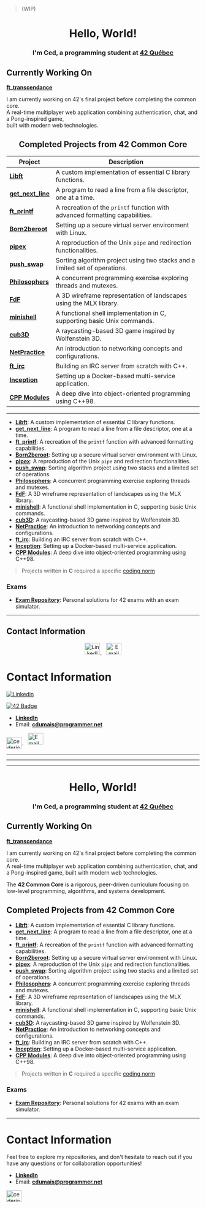 > (WIP)

<div align="center">

# Hello, World!

### I'm Ced, a programming student at [42 Québec](https://www.42quebec.com)

</div>

## Currently Working On
**[ft_transcendance](https://github.com/SaydRomey/ft_transcendance)**

I am currently working on  42's final project before completing the common core.  
A real-time multiplayer web application combining authentication, chat, and a Pong-inspired game,  
built with modern web technologies.

<div align="center">

## Completed Projects from 42 Common Core

</div>

| Project | Description |
|---------|------------|
| **[Libft](https://github.com/SaydRomey/libft)** | A custom implementation of essential C library functions. |
| **[get_next_line](https://github.com/SaydRomey/get_next_line)** | A program to read a line from a file descriptor, one at a time. |
| **[ft_printf](https://github.com/SaydRomey/ft_printf)** | A recreation of the `printf` function with advanced formatting capabilities. |
| **[Born2beroot](https://github.com/SaydRomey/B2BR)** | Setting up a secure virtual server environment with Linux. |
| **[pipex](https://github.com/SaydRomey/pipex)** | A reproduction of the Unix `pipe` and redirection functionalities. |
| **[push_swap](https://github.com/SaydRomey/push_swap)** | Sorting algorithm project using two stacks and a limited set of operations. |
| **[Philosophers](https://github.com/SaydRomey/Philosopher)** | A concurrent programming exercise exploring threads and mutexes. |
| **[FdF](https://github.com/SaydRomey/FdF)** | A 3D wireframe representation of landscapes using the MLX library. |
| **[minishell](https://github.com/SaydRomey/Minishell)** | A functional shell implementation in C, supporting basic Unix commands. |
| **[cub3D](https://github.com/SaydRomey/cub3D)** | A raycasting-based 3D game inspired by Wolfenstein 3D. |
| **[NetPractice](https://github.com/SaydRomey/netpractice)** | An introduction to networking concepts and configurations. |
| **[ft_irc](https://github.com/SaydRomey/ft_irc)** | Building an IRC server from scratch with C++. |
| **[Inception](https://github.com/SaydRomey/inception)** | Setting up a Docker-based multi-service application. |
| **[CPP Modules](https://github.com/SaydRomey/CPP)** | A deep dive into object-oriented programming using C++98. |

---

- **[Libft](https://github.com/SaydRomey/libft)**: A custom implementation of essential C library functions.
- **[get_next_line](https://github.com/SaydRomey/get_next_line)**: A program to read a line from a file descriptor, one at a time.
- **[ft_printf](https://github.com/SaydRomey/ft_printf)**: A recreation of the `printf` function with advanced formatting capabilities.
- **[Born2beroot](https://github.com/SaydRomey/B2BR)**: Setting up a secure virtual server environment with Linux.
- **[pipex](https://github.com/SaydRomey/pipex)**: A reproduction of the Unix `pipe` and redirection functionalities.
- **[push_swap](https://github.com/SaydRomey/push_swap)**: Sorting algorithm project using two stacks and a limited set of operations.
- **[Philosophers](https://github.com/SaydRomey/Philosopher)**: A concurrent programming exercise exploring threads and mutexes.
- **[FdF](https://github.com/SaydRomey/FdF)**: A 3D wireframe representation of landscapes using the MLX library.
- **[minishell](https://github.com/SaydRomey/Minishell)**: A functional shell implementation in C, supporting basic Unix commands.
- **[cub3D](https://github.com/SaydRomey/cub3D)**: A raycasting-based 3D game inspired by Wolfenstein 3D.
- **[NetPractice](https://github.com/SaydRomey/netpractice)**: An introduction to networking concepts and configurations.
- **[ft_irc](https://github.com/SaydRomey/ft_irc)**: Building an IRC server from scratch with C++.
- **[Inception](https://github.com/SaydRomey/inception)**: Setting up a Docker-based multi-service application.
- **[CPP Modules](https://github.com/SaydRomey/CPP)**: A deep dive into object-oriented programming using C++98.

> Projects written in **C** required a specific [coding norm](https://github.com/SaydRomey/42_ressources/blob/main/pdf/norm_en_v4.pdf)

### Exams
- **[Exam Repository](https://github.com/SaydRomey/exams)**: Personal solutions for 42 exams with an exam simulator.

---

## Contact Information

<p align="center">
  <a href="https://www.linkedin.com/in/cédéric-dumais-195631314" target="_blank">
    <img src="https://raw.githubusercontent.com/rahuldkjain/github-profile-readme-generator/master/src/images/icons/Social/linked-in-alt.svg" alt="LinkedIn" height="30" width="40" />
  </a>
  &nbsp;&nbsp;
  <a href="mailto:cdumais@programmer.net">
    <img src="https://upload.wikimedia.org/wikipedia/commons/4/4e/Gmail_Icon.png" alt="Email" height="30" width="40" />
  </a>
</p>

# Contact Information
[![Linkedin](https://i.sstatic.net/gVE0j.png)](https://www.linkedin.com/in/cédéric-dumais-195631314)


[![42 Badge](https://img.shields.io/badge/-Quebec-000000?style=flat&logo=42&logoColor=white)](https://www.42quebec.com)  

- **[LinkedIn](https://www.linkedin.com/in/cédéric-dumais-195631314)**
- Email: **cdumais@programmer.net**

<p align="left">
  <a href="https://www.linkedin.com/in/cédéric-dumais-195631314" target="blank">
    <img align="center" src="https://raw.githubusercontent.com/rahuldkjain/github-profile-readme-generator/master/src/images/icons/Social/linked-in-alt.svg" alt="cederic dumais's LinkedIn" height="30" width="40" />
  </a>
  &nbsp;&nbsp;
  <a href="mailto:cdumais@programmer.net">
    <img src="https://upload.wikimedia.org/wikipedia/commons/4/4e/Gmail_Icon.png" alt="Email" height="30" width="40" />
  </a>
</p>




---
---
---

<div align="center">

# Hello, World!

### I'm Ced, a programming student at [42 Québec](https://www.42quebec.com)

</div>

## Currently Working On
**[ft_transcendance](https://github.com/SaydRomey/ft_transcendance)**

I am currently working on  42's final project before completing the common core.  
A real-time multiplayer web application combining authentication, chat, and a Pong-inspired game, built with modern web technologies.

The **42 Common Core** is a rigorous, peer-driven curriculum focusing on low-level programming, algorithms, and systems development.

## Completed Projects from 42 Common Core

- **[Libft](https://github.com/SaydRomey/libft)**: A custom implementation of essential C library functions.
- **[get_next_line](https://github.com/SaydRomey/get_next_line)**: A program to read a line from a file descriptor, one at a time.
- **[ft_printf](https://github.com/SaydRomey/ft_printf)**: A recreation of the `printf` function with advanced formatting capabilities.
- **[Born2beroot](https://github.com/SaydRomey/B2BR)**: Setting up a secure virtual server environment with Linux.
- **[pipex](https://github.com/SaydRomey/pipex)**: A reproduction of the Unix `pipe` and redirection functionalities.
- **[push_swap](https://github.com/SaydRomey/push_swap)**: Sorting algorithm project using two stacks and a limited set of operations.
- **[Philosophers](https://github.com/SaydRomey/Philosopher)**: A concurrent programming exercise exploring threads and mutexes.
- **[FdF](https://github.com/SaydRomey/FdF)**: A 3D wireframe representation of landscapes using the MLX library.
- **[minishell](https://github.com/SaydRomey/Minishell)**: A functional shell implementation in C, supporting basic Unix commands.
- **[cub3D](https://github.com/SaydRomey/cub3D)**: A raycasting-based 3D game inspired by Wolfenstein 3D.
- **[NetPractice](https://github.com/SaydRomey/netpractice)**: An introduction to networking concepts and configurations.
- **[ft_irc](https://github.com/SaydRomey/ft_irc)**: Building an IRC server from scratch with C++.
- **[Inception](https://github.com/SaydRomey/inception)**: Setting up a Docker-based multi-service application.
- **[CPP Modules](https://github.com/SaydRomey/CPP)**: A deep dive into object-oriented programming using C++98.

> Projects written in **C** required a specific [coding norm](https://github.com/SaydRomey/42_ressources/blob/main/pdf/norm_en_v4.pdf)

### Exams
- **[Exam Repository](https://github.com/SaydRomey/exams)**: Personal solutions for 42 exams with an exam simulator.

---

# Contact Information
Feel free to explore my repositories, and don't hesitate to reach out if you have any questions or for collaboration opportunities!

- **[LinkedIn](https://www.linkedin.com/in/cédéric-dumais-195631314)**
- Email: **cdumais@programmer.net**

<p align="left">
<a href="https://www.linkedin.com/in/cédéric-dumais-195631314" target="blank"><img align="center" src="https://raw.githubusercontent.com/rahuldkjain/github-profile-readme-generator/master/src/images/icons/Social/linked-in-alt.svg" alt="cederic dumais's LinkedIn" height="30" width="40" /></a>
